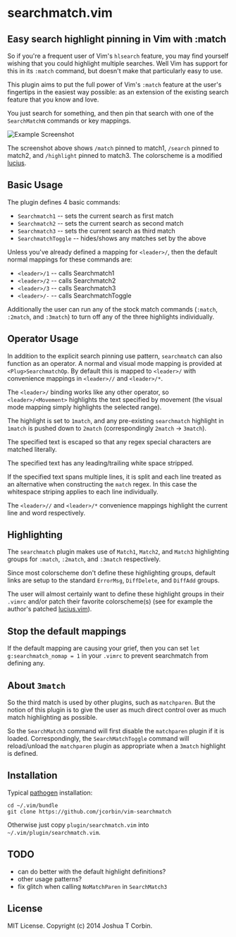 # searchmatch.vim

## Easy search highlight pinning in Vim with :match

So if you're a frequent user of Vim's `hlsearch` feature, you may find yourself
wishing that you could highlight multiple searches.  Well Vim has support for
this in its `:match` command, but doesn't make that particularly easy to use.

This plugin aims to put the full power of Vim's `:match` feature at the user's
fingertips in the easiest way possible: as an extension of the existing search
feature that you know and love.

You just search for something, and then pin that search with one of the
`SearchMatchN` commands or key mappings.

![Example Screenshot](../screenshots/self.png "Example Screenshot")

The screenshot above shows `/match` pinned to match1, `/search` pinned to
match2, and `/highlight` pinned to match3.  The colorscheme is a modified
[lucius][0].

## Basic Usage

The plugin defines 4 basic commands:
- `Searchmatch1`      -- sets the current search as first match
- `Searchmatch2`      -- sets the current search as second match
- `Searchmatch3`      -- sets the current search as third match
- `SearchmatchToggle` -- hides/shows any matches set by the above

Unless you've already defined a mapping for `<leader>/`, then the default
normal mappings for these commands are:
- `<leader>/1` -- calls Searchmatch1
- `<leader>/2` -- calls Searchmatch2
- `<leader>/3` -- calls Searchmatch3
- `<leader>/-` -- calls SearchmatchToggle

Additionally the user can run any of the stock match commands (`:match`,
`:2match`, and `:3match`) to turn off any of the three highlights individually.

## Operator Usage

In addition to the explicit search pinning use pattern, `searchmatch` can also
function as an operator.  A normal and visual mode mapping is provided at
`<Plug>SearchmatchOp`.  By default this is mapped to `<leader>/` with
convenience mappings in `<leader>//` and `<leader>/*`.

The `<leader>/` binding works like any other operator, so `<leader>/<Movement>`
highlights the text specified by movement (the visual mode mapping simply
highlights the selected range).

The highlight is set to `1match`, and any pre-existing `searchmatch` highlight
in `1match` is pushed down to `2match` (correspondingly `2match` -> `3match`).

The specified text is escaped so that any regex special characters are matched
literally.

The specified text has any leading/trailing white space stripped.

If the specified text spans multiple lines, it is split and each line treated
as an alternative when constructing the `match` regex.  In this case the
whitespace striping applies to each line individually.

The `<leader>//` and `<leader>/*` convenience mappings highlight the current
line and word respectively.

## Highlighting

The `searchmatch` plugin makes use of `Match1`, `Match2`, and `Match3`
highlighting groups for `:match`, `:2match`, and `:3match` respectively.

Since most colorscheme don't define these highlighting groups, default links
are setup to the standard `ErrorMsg`, `DiffDelete`, and `DiffAdd` groups.

The user will almost certainly want to define these highlight groups in their
`.vimrc` and/or patch their favorite colorscheme(s) (see for example the
author's patched [lucius.vim][0]).

## Stop the default mappings

If the default mapping are causing your grief, then you can set `let
g:searchmatch_nomap = 1` in your `.vimrc` to prevent searchmatch from defining
any.

## About `3match`

So the third match is used by other plugins, such as `matchparen`.  But the
notion of this plugin is to give the user as much direct control over as much
match highlighting as possible.

So the `SearchMatch3` command will first disable the `matchparen` plugin if it
is loaded.  Correspondingly, the `SearchMatchToggle` command will reload/unload
the `matchparen` plugin as appropriate when a `3match` highlight is defined.

## Installation

Typical [pathogen][1] installation:

    cd ~/.vim/bundle
    git clone https://github.com/jcorbin/vim-searchmatch

Otherwise just copy `plugin/searchmatch.vim` into `~/.vim/plugin/searchmatch.vim`.

## TODO

- can do better with the default highlight definitions?
- other usage patterns?
- fix glitch when calling `NoMatchParen` in `SearchMatch3`

## License

MIT License. Copyright (c) 2014 Joshua T Corbin.

[0]: https://github.com/jcorbin/home/blob/master/.vim/bundle/lucius/colors/lucius.vim
[1]: https://github.com/tpope/vim-pathogen
